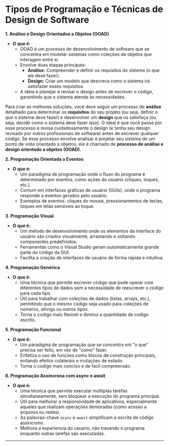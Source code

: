 # Tipos de Programação e Técnicas de Design de Software

**1. Análise e Design Orientados a Objetos (OOAD)**

- **O que é:**
  - OOAD é um processo de desenvolvimento de software que se concentra em modelar sistemas como coleções de objetos que interagem entre si.
  - Envolve duas etapas principais:
    - **Análise:** Compreender e definir os requisitos do sistema (o que ele deve fazer).
    - **Design:** Criar um modelo que descreva como o sistema irá satisfazer esses requisitos.
  - A ideia é planejar e revisar o design antes de escrever o código, garantindo que o sistema atenda às necessidades.

Para criar as melhores soluções, você deve seguir um processo de **análise** detalhado para determinar os **requisitos** do seu projeto (ou seja, definir _o que_ o sistema deve fazer) e desenvolver um **design** que os satisfaça (ou seja, decidir _como_ o sistema deve fazer isso). O ideal é que você passe por esse processo e revise cuidadosamente o design (e tenha seu design revisado por outros profissionais de software) antes de escrever qualquer código. Se esse processo envolve analisar e projetar seu sistema de um ponto de vista orientado a objetos, ele é chamado de **processo de análise e design orientado a objetos (OOAD)**.

**2. Programação Orientada a Eventos**

- **O que é:**
  - Um paradigma de programação onde o fluxo do programa é determinado por eventos, como ações do usuário (cliques, toques, etc.).
  - Comum em interfaces gráficas de usuário (GUIs), onde o programa responde a eventos gerados pelo usuário.
  - Exemplos de eventos: cliques do mouse, pressionamentos de teclas, toques em telas sensíveis ao toque.

**3. Programação Visual**

- **O que é:**
  - Um método de desenvolvimento onde os elementos da interface do usuário são criados visualmente, arrastando e soltando componentes predefinidos.
  - Ferramentas como o Visual Studio geram automaticamente grande parte do código da GUI.
  - Facilita a criação de interfaces de usuário de forma rápida e intuitiva.

**4. Programação Genérica**

- **O que é:**
  - Uma técnica que permite escrever código que pode operar com diferentes tipos de dados sem a necessidade de reescrever o código para cada tipo.
  - Útil para trabalhar com coleções de dados (listas, arrays, etc.), permitindo que o mesmo código seja usado para coleções de números, strings ou outros tipos.
  - Torna o codigo mais flexivel e diminui a quantidade de codigo escrito.

**5. Programação Funcional**

- **O que é:**
  - Um paradigma de programação que se concentra em "o que" precisa ser feito, em vez de "como" fazer.
  - Enfatiza o uso de funções como blocos de construção principais, evitando efeitos colaterais e mutações de estado.
  - Torna o codigo mais conciso e de facil compreensão.

**6. Programação Assíncrona com async e await**

- **O que é:**
  - Uma técnica que permite executar múltiplas tarefas simultaneamente, sem bloquear a execução do programa principal.
  - Útil para melhorar a responsividade de aplicativos, especialmente aqueles que realizam operações demoradas (como acesso a arquivos ou redes).
  - As palavras-chave `async` e `await` simplificam a escrita de código assíncrono.
  - Melhora a experiencia do usuario, não travando o programa enquanto outras tarefas são executadas.

---
